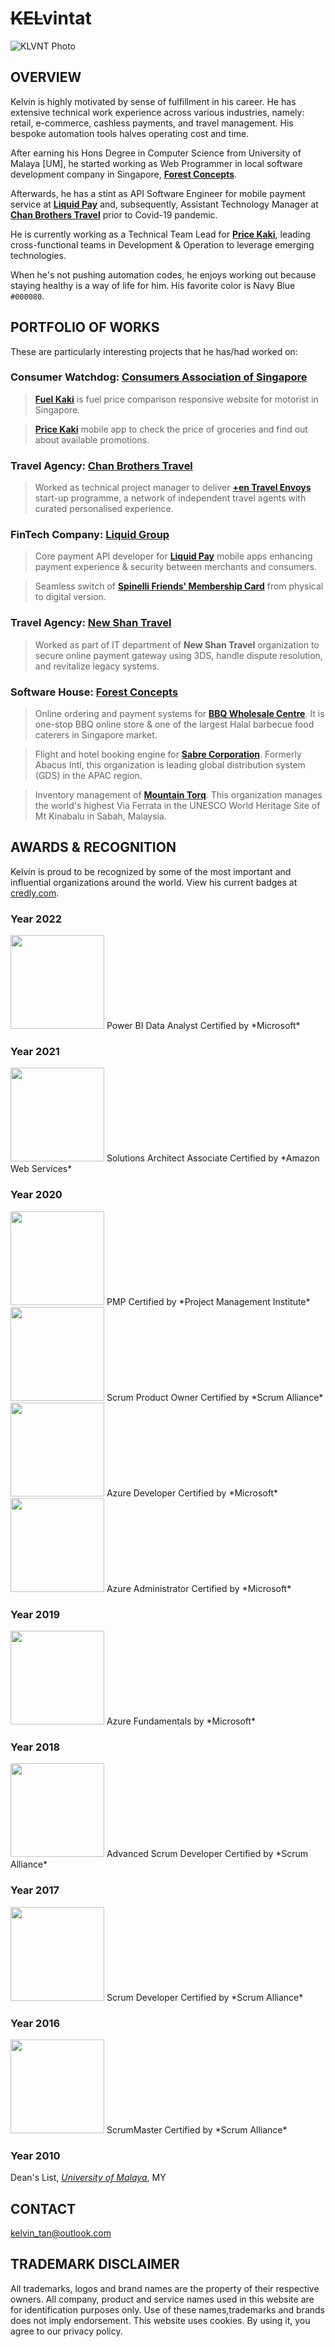 # ~~KEL~~vintat

![KLVNT Photo](https://res.cloudinary.com/dxoynol2n/image/upload/v1665045053/undaunted5675/railway_spinelli_works_hehiwu.jpg "PROFILE PHOTO")


## OVERVIEW

Kelvin is highly motivated by sense of fulfillment in his career. He has extensive technical work experience across various industries, namely: retail, e-commerce, cashless payments, and travel management. His bespoke automation tools halves operating cost and time.

After earning his Hons Degree in Computer Science from University of Malaya [UM], he started working as Web Programmer in local software development company in Singapore, **[Forest Concepts](https://www.forecepts.com/)**. 

Afterwards, he has a stint as API Software Engineer for mobile payment service at **[Liquid Pay](https://liquidpaygroup.com/)** and, subsequently, Assistant Technology Manager at **[Chan Brothers Travel](https://www.chanbrothers.com/)** prior to Covid-19 pandemic. 

He is currently working as a Technical Team Lead for **[Price Kaki](https://www.facebook.com/pricekaki/)**, leading cross-functional teams in Development & Operation to leverage emerging technologies.

When he's not pushing automation codes, he enjoys working out because staying healthy is a way of life for him. His favorite color is Navy Blue `#000080`. 



## PORTFOLIO OF WORKS

These are particularly interesting projects that he has/had worked on:

### Consumer Watchdog: [Consumers Association of Singapore](https://www.case.org.sg/)
> **[Fuel Kaki](https://fuelkaki.sg/home)** is fuel price comparison responsive website for motorist in Singapore.

> **[Price Kaki](https://pricekaki.sg/)** mobile app to check the price of groceries and find out about available promotions.  


### Travel Agency: [Chan Brothers Travel](https://www.chanbrothers.com/)
> Worked as technical project manager to deliver **[+en Travel Envoys](https://www.ttgasia.com/2018/10/10/chan-brothers-builds-and-grows-platform-for-independent-travel-agents/)** start-up programme, a network of independent travel agents with curated personalised experience.


### FinTech Company: [Liquid Group](https://liquidpaygroup.com/)
> Core payment API developer for **[Liquid Pay](https://liquidpaygroup.com/)** mobile apps enhancing payment experience & security between merchants and consumers.

> Seamless switch of **[Spinelli Friends' Membership Card](https://spinellicoffee.com/)** from physical to digital version.


### Travel Agency: [New Shan Travel](https://www.newshan.com/)
> Worked as part of IT department of **New Shan Travel** organization to secure online payment gateway using 3DS, handle dispute resolution, and revitalize legacy systems.


### Software House: [Forest Concepts](https://www.forecepts.com)
> Online ordering and payment systems for **[BBQ Wholesale Centre](https://www.bbqwholesale.com/)**. It is one-stop BBQ online store & one of the largest Halal barbecue food caterers in Singapore market. 

> Flight and hotel booking engine for **[Sabre Corporation](https://www.sabre.com/)**. Formerly Abacus Intl, this organization is leading global distribution system (GDS) in the APAC region. 

> Inventory management of **[Mountain Torq](https://www.mountaintorq.com)**. This organization manages the world's highest Via Ferrata in the UNESCO World Heritage Site of Mt Kinabalu in Sabah, Malaysia.



## AWARDS & RECOGNITION

Kelvin is proud to be recognized by some of the most important and influential organizations around the world. View his current badges at [credly.com](https://www.credly.com/users/vintat/badges).

### **Year 2022**
<img src="https://res.cloudinary.com/dxoynol2n/image/upload/v1664860646/undaunted5675/power-bi-data-analyst-600x600_cf0vgs.png" width="150"/>   
Power BI Data Analyst Certified by *Microsoft*  

### **Year 2021**
<img src="https://res.cloudinary.com/dxoynol2n/image/upload/v1664860646/undaunted5675/aws-certified-solutions-architect-associate-600x600_jqdhdz.png" width="150"/>   
Solutions Architect Associate Certified by *Amazon Web Services*  

### **Year 2020**
<img src="https://res.cloudinary.com/dxoynol2n/image/upload/v1664860646/undaunted5675/pmp-badge-600x600_t9wsvo.png" width="150"/>   
PMP Certified by *Project Management Institute*     

<img src="https://res.cloudinary.com/dxoynol2n/image/upload/v1664860646/undaunted5675/certified-scrum-product-owner-600x600_vsju6g.png" width="150"/>   
Scrum Product Owner Certified by *Scrum Alliance*  

<img src="https://res.cloudinary.com/dxoynol2n/image/upload/v1664860646/undaunted5675/azure-developer-associate-600x600_btpo6m.png" width="150"/>   
Azure Developer Certified by *Microsoft*  

<img src="https://res.cloudinary.com/dxoynol2n/image/upload/v1664860646/undaunted5675/azure-administrator-associate-600x600_emplvn.png" width="150"/>   
Azure Administrator Certified by *Microsoft*   

### **Year 2019**
<img src="https://res.cloudinary.com/dxoynol2n/image/upload/v1664860648/undaunted5675/azure-fundamental-600x600_etwsmg.png" width="150"/>   
Azure Fundamentals by *Microsoft*  

### **Year 2018**
<img src="https://res.cloudinary.com/dxoynol2n/image/upload/v1664861872/undaunted5675/certified-advanced-scrum-developer-600x600_r6f5ht.png" width="150"/>   
Advanced Scrum Developer Certified by *Scrum Alliance*  

### **Year 2017**
<img src="https://res.cloudinary.com/dxoynol2n/image/upload/v1664860648/undaunted5675/certified-scrum-developer-600x600_mp5d8x.png" width="150"/>   
Scrum Developer Certified by *Scrum Alliance*   

### **Year 2016**
<img src="https://res.cloudinary.com/dxoynol2n/image/upload/v1664860648/undaunted5675/certified-scrum-master-600x600_mnbowf.png" width="150"/>   
ScrumMaster Certified by *Scrum Alliance*   

### **Year 2010**
Dean's List, *[University of Malaya](https://www.um.edu.my/)*, MY



## CONTACT
<kelvin_tan@outlook.com>    



## TRADEMARK DISCLAIMER
All trademarks, logos and brand names are the property of their respective owners. All company, product and service names used in this website are for identification purposes only. Use of these names,trademarks and brands does not imply endorsement. This website uses cookies. By using it, you agree to our privacy policy.
